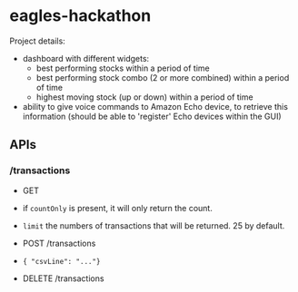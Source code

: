 # eagles-hackathon

Project details:
- dashboard with different widgets:
  * best performing stocks within a period of time
  * best performing stock combo (2 or more combined) within a period of time
  * highest moving stock (up or down) within a period of time
- ability to give voice commands to Amazon Echo device, to retrieve this information (should be able to 'register' Echo devices within the GUI)


## APIs

### /transactions
- GET
 - if ```countOnly``` is present, it will only return the count.
 - ```limit``` the numbers of transactions that will be returned. 25 by default.

- POST /transactions
 - ```{ "csvLine": "..."}```

- DELETE /transactions
